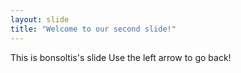 ```yaml
---
layout: slide
title: "Welcome to our second slide!"
---
```

This is bonsoltis's slide
Use the left arrow to go back!
